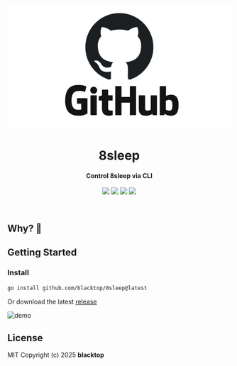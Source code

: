 <p align="center">
  <a href="https://github.com/blacktop/8sleep"><img alt="8sleep Logo" src="https://raw.githubusercontent.com/blacktop/8sleep/main/docs/logo.webp" /></a>
  <h1 align="center">8sleep</h1>
  <h4><p align="center">Control 8sleep via CLI</p></h4>
  <p align="center">
    <a href="https://github.com/blacktop/8sleep/actions" alt="Actions">
          <img src="https://github.com/blacktop/8sleep/actions/workflows/go.yml/badge.svg" /></a>
    <a href="https://github.com/blacktop/8sleep/releases/latest" alt="Downloads">
          <img src="https://img.shields.io/github/downloads/blacktop/8sleep/total.svg" /></a>
    <a href="https://github.com/blacktop/8sleep/releases" alt="GitHub Release">
          <img src="https://img.shields.io/github/release/blacktop/8sleep.svg" /></a>
    <a href="http://doge.mit-license.org" alt="LICENSE">
          <img src="https://img.shields.io/:license-mit-blue.svg" /></a>
</p>
<br>

## Why? 🤔

<!-- Fill this out -->

## Getting Started

### Install

```bash
go install github.com/blacktop/8sleep@latest
```

Or download the latest [release](https://github.com/blacktop/8sleep/releases/latest)

<!-- Fill this out -->

![demo](vhs.gif)

## License

MIT Copyright (c) 2025 **blacktop**